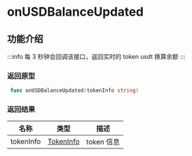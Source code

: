 # onUSDBalanceUpdated

## 功能介绍

:::info
每 3 秒钟会回调该接口，返回实时的 token usdt 换算余额
:::

### 返回原型

```go showLineNumbers
 func onUSDBalanceUpdated(tokenInfo string)
```

### 返回结果

| 名称      | 类型                                    | 描述       |
| --------- | --------------------------------------- | ---------- |
| tokenInfo | [TokenInfo](/common/entity.md#tokeninfo) | token 信息 |
